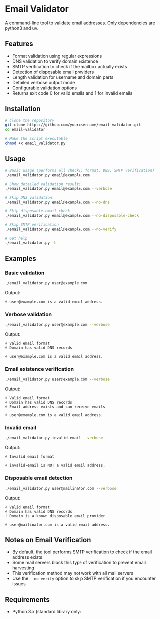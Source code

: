 # Email Validator

A command-line tool to validate email addresses. Only dependencies are python3 and uv.

## Features

- Format validation using regular expressions
- DNS validation to verify domain existence
- SMTP verification to check if the mailbox actually exists
- Detection of disposable email providers
- Length validation for username and domain parts
- Detailed verbose output mode
- Configurable validation options
- Returns exit code 0 for valid emails and 1 for invalid emails

## Installation

```bash
# Clone the repository
git clone https://github.com/yourusername/email-validator.git
cd email-validator

# Make the script executable
chmod +x email_validator.py
```

## Usage

```bash
# Basic usage (performs all checks: format, DNS, SMTP verification)
./email_validator.py email@example.com

# Show detailed validation results
./email_validator.py email@example.com --verbose

# Skip DNS validation
./email_validator.py email@example.com --no-dns

# Skip disposable email check
./email_validator.py email@example.com --no-disposable-check

# Skip SMTP verification
./email_validator.py email@example.com --no-verify

# Get help
./email_validator.py -h
```

## Examples

### Basic validation

```bash
./email_validator.py user@example.com
```
Output: 
```
√ user@example.com is a valid email address.
```

### Verbose validation

```bash
./email_validator.py user@example.com --verbose
```
Output:
```
√ Valid email format
√ Domain has valid DNS records

√ user@example.com is a valid email address.
```

### Email existence verification

```bash
./email_validator.py user@example.com --verbose
```
Output:
```
√ Valid email format
√ Domain has valid DNS records
√ Email address exists and can receive emails

√ user@example.com is a valid email address.
```

### Invalid email

```bash
./email_validator.py invalid-email --verbose
```
Output:
```
√ Invalid email format

√ invalid-email is NOT a valid email address.
```

### Disposable email detection

```bash
./email_validator.py user@mailinator.com --verbose
```
Output:
```
√ Valid email format
√ Domain has valid DNS records
! Domain is a known disposable email provider

√ user@mailinator.com is a valid email address.
```

## Notes on Email Verification

- By default, the tool performs SMTP verification to check if the email address exists
- Some mail servers block this type of verification to prevent email harvesting
- This verification method may not work with all mail servers
- Use the `--no-verify` option to skip SMTP verification if you encounter issues

## Requirements

- Python 3.x (standard library only)
